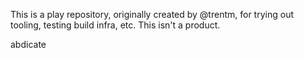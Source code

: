 This is a play repository, originally created by @trentm, for trying out
tooling, testing build infra, etc. This isn't a product.

abdicate
